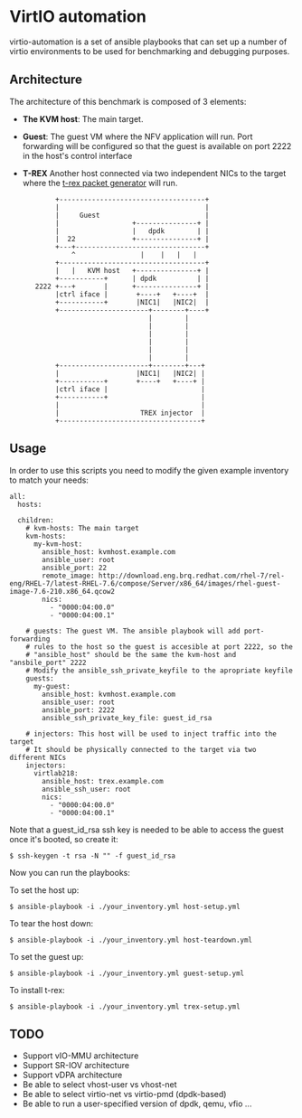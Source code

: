 # VirtIO automation
virtio-automation is a set of ansible playbooks that can set up a number of virtio environments to be used for benchmarking and debugging purposes.

## Architecture


The architecture of this benchmark is composed of 3 elements:

* **The KVM host**: The main target.
* **Guest**: The guest VM where the NFV application will run. Port forwarding will be configured
so that the guest is available on port 2222 in the host's control interface
* **T-REX** Another host connected via two independent NICs to the target where the [t-rex packet generator](https://trex-tgn.cisco.com/) will run.




              +------------------------------------+
              |                                    |
              |     Guest                          |
              |                  +---------------+ |
              |                  |   dpdk        | |
              |  22              +---------------+ |
              +---+--------------------------------+
                  ^                |    |   |   |
              +------------------------------------+
              |   |   KVM host   +---------------+ |
              +-----------+      | dpdk          | |
         2222 +---+       |      +---------------+ |
              |ctrl iface |       +----+   +----+  |
              +-----------+       |NIC1|   |NIC2|  |
              +----------------------+--------+----+
                                     |        |
                                     |        |
                                     |        |
                                     |        |
                                     |        |
                                     |        |
              +----------------------+--------+---+
              |                   |NIC1|   |NIC2| |
              +-----------+       +----+   +----+ |
              |ctrl iface |                       |
              +-----------+                       |
              |                                   |
              |                    TREX injector  |
              +-----------------------------------+






## Usage
In order to use this scripts you need to modify the given example inventory to match your needs:

    all:
      hosts:

      children:
        # kvm-hosts: The main target
        kvm-hosts:
          my-kvm-host:
            ansible_host: kvmhost.example.com
            ansible_user: root
            ansible_port: 22
            remote_image: http://download.eng.brq.redhat.com/rhel-7/rel-eng/RHEL-7/latest-RHEL-7.6/compose/Server/x86_64/images/rhel-guest-image-7.6-210.x86_64.qcow2
            nics:
              - "0000:04:00.0"
              - "0000:04:00.1"

        # guests: The guest VM. The ansible playbook will add port-forwarding
        # rules to the host so the guest is accesible at port 2222, so the
        # "ansible_host" should be the same the kvm-host and "ansbile_port" 2222
        # Modify the ansible_ssh_private_keyfile to the apropriate keyfile
        guests:
          my-guest:
            ansible_host: kvmhost.example.com
            ansible_user: root
            ansible_port: 2222
            ansible_ssh_private_key_file: guest_id_rsa

        # injectors: This host will be used to inject traffic into the target
        # It should be physically connected to the target via two different NICs
        injectors:
          virtlab218:
            ansible_host: trex.example.com
            ansible_ssh_user: root
            nics:
              - "0000:04:00.0"
              - "0000:04:00.1"




Note that a guest_id_rsa ssh key is needed to be able to access the guest once it's booted, so create it:

    $ ssh-keygen -t rsa -N "" -f guest_id_rsa


Now you can run the playbooks:

To set the host up:

    $ ansible-playbook -i ./your_inventory.yml host-setup.yml

To tear the host down:

    $ ansible-playbook -i ./your_inventory.yml host-teardown.yml

To set the guest up:

    $ ansible-playbook -i ./your_inventory.yml guest-setup.yml


To install t-rex:

    $ ansible-playbook -i ./your_inventory.yml trex-setup.yml



## TODO
* Support vIO-MMU architecture
* Support SR-IOV architecture
* Support vDPA architecture
* Be able to select vhost-user vs vhost-net
* Be able to select virtio-net vs virtio-pmd (dpdk-based)
* Be able to run a user-specified version of dpdk, qemu, vfio ...


